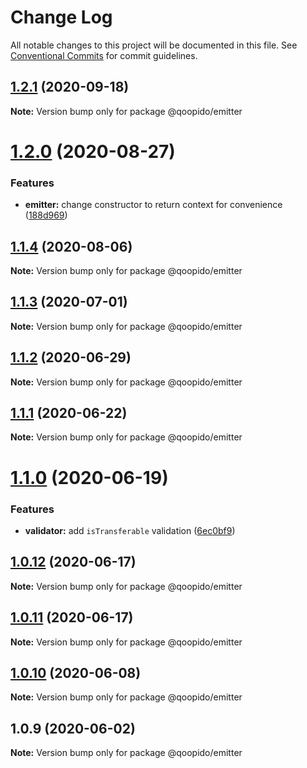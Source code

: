 # Change Log

All notable changes to this project will be documented in this file.
See [Conventional Commits](https://conventionalcommits.org) for commit guidelines.

## [1.2.1](https://github.com/dlueth/qoopido/compare/@qoopido/emitter@1.2.0...@qoopido/emitter@1.2.1) (2020-09-18)

**Note:** Version bump only for package @qoopido/emitter





# [1.2.0](https://github.com/dlueth/qoopido/compare/@qoopido/emitter@1.1.4...@qoopido/emitter@1.2.0) (2020-08-27)


### Features

* **emitter:** change constructor to return context for convenience ([188d969](https://github.com/dlueth/qoopido/commit/188d96971e87e94017467a95ab682a5ff9eef326))





## [1.1.4](https://github.com/dlueth/qoopido/compare/@qoopido/emitter@1.1.3...@qoopido/emitter@1.1.4) (2020-08-06)

**Note:** Version bump only for package @qoopido/emitter





## [1.1.3](https://github.com/dlueth/qoopido/compare/@qoopido/emitter@1.1.2...@qoopido/emitter@1.1.3) (2020-07-01)

**Note:** Version bump only for package @qoopido/emitter





## [1.1.2](https://github.com/dlueth/qoopido/compare/@qoopido/emitter@1.1.1...@qoopido/emitter@1.1.2) (2020-06-29)

**Note:** Version bump only for package @qoopido/emitter





## [1.1.1](https://github.com/dlueth/qoopido/compare/@qoopido/emitter@1.1.0...@qoopido/emitter@1.1.1) (2020-06-22)

**Note:** Version bump only for package @qoopido/emitter





# [1.1.0](https://github.com/dlueth/qoopido/compare/@qoopido/emitter@1.0.12...@qoopido/emitter@1.1.0) (2020-06-19)


### Features

* **validator:** add `isTransferable` validation ([6ec0bf9](https://github.com/dlueth/qoopido/commit/6ec0bf9d9966bf042cee4c977d4517399d1671b6))





## [1.0.12](https://github.com/dlueth/qoopido/compare/@qoopido/emitter@1.0.11...@qoopido/emitter@1.0.12) (2020-06-17)

**Note:** Version bump only for package @qoopido/emitter





## [1.0.11](https://github.com/dlueth/qoopido/compare/@qoopido/emitter@1.0.10...@qoopido/emitter@1.0.11) (2020-06-17)

**Note:** Version bump only for package @qoopido/emitter





## [1.0.10](https://github.com/dlueth/qoopido/compare/@qoopido/emitter@1.0.9...@qoopido/emitter@1.0.10) (2020-06-08)

**Note:** Version bump only for package @qoopido/emitter





## 1.0.9 (2020-06-02)

**Note:** Version bump only for package @qoopido/emitter
